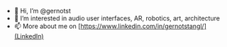 - 👋 Hi, I’m @gernotst
- 👀 I’m interested in audio user interfaces, AR, robotics, art, architecture
- 📫 More about me on [https://www.linkedin.com/in/gernotstangl/](LinkedIn)

<!---
gernotst/gernotst is a ✨ special ✨ repository because its `README.md` (this file) appears on your GitHub profile.
You can click the Preview link to take a look at your changes.
--->
